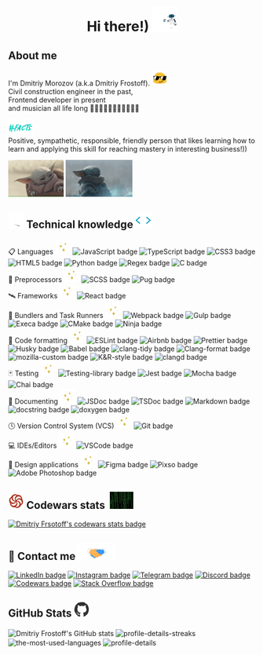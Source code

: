 <!--title start-->
<h1 align="center">Hi there!) <img src="./src/images/droid_welcome.gif" height="50" width="50" alt="robot greeting"></h1>
<!--title end-->
<!--about me start-->
<section>
  <h2>About me</h2>    
  <span>I'm Dmitriy Morozov (a.k.a Dmitriy Frostoff). <img src="./src/images/smile_with_eyeglasses.gif" height="32" width="32" alt="badass smile winking"><br>
  Civil construction engineer in the past, <br>
  Frontend developer in present <br>
  and musician all life long 🎼🎸🎤🎹🎹🎹🎹🎹🎹🎹🥁</span>
  <p>
    <img src="./src/images/facts.gif" height="32" alt="facts word animated">
    <br>
    Positive, sympathetic, responsible, friendly person that likes learning how to learn and applying this skill for reaching mastery in interesting business!))
  </p>
  <img src="./src/images/grogu_to_journey.gif" alt="Grogu enjoy trip" height="75"> <img src="./src/images/grogu_meditation.gif" alt="Grogu meditate" height="75">
</section>
<!--about me end-->
<!--Languages and technologies start-->
<section>
  <h2>
    <img src="./src/images/magic_wand.gif" width="32" alt="magic wand gif">
    Technical knowledge
    <img src="./src/images/code_tag.gif" width="32" alt="animated empty closing html tag"></h2>   
  <div>
    <span>
      📋 Languages
      <img src="./src/images/spark_twinkle.gif" width="32" alt="sparkle gif">
    </span>
    <img src="https://img.shields.io/badge/-javascript-%23090909?style=for-the-badge&logo=javascript" height="24" alt="JavaScript badge">
    <img src="https://img.shields.io/badge/-typescript-%23090909?style=for-the-badge&logo=typescript" height="24" alt="TypeScript badge">
    <img src="https://img.shields.io/badge/css-%23090909.svg?style=for-the-badge&logo=css&logoColor=%23663399" height="24" alt="CSS3 badge">
    <img src="https://img.shields.io/badge/-HTML5-%23090909?style=for-the-badge&logo=HTML5" height="24" alt="HTML5 badge">
    <img src="https://img.shields.io/badge/python-%23090909?style=for-the-badge&logo=python&logoColor=ffdd54" height="24" alt="Python badge">
    <img src="https://img.shields.io/badge/Regex-%23090909?style=for-the-badge&logo=Regex&logoColor=ffdd54" height="24" alt="Regex badge">
    <img src="https://img.shields.io/badge/-C-%23090909?style=for-the-badge&logo=C&logoColor=0078D4" height="24" alt="C badge">
  </div>
  <div>
    <span>
      🚀 Preprocessors
      <img src="./src/images/spark_twinkle.gif" width="32" alt="sparkle gif">
    </span>
    <img src="https://img.shields.io/badge/-scss-%23090909?style=for-the-badge&logo=sass" height="24" alt="SCSS badge">
    <img src="https://img.shields.io/badge/Pug-CCC5B2?style=for-the-badge&logo=pug&logoColor=8F6905" height="24" alt="Pug badge">  
  </div>
  <div>
    <span>
      🛰️ Frameworks
      <img src="./src/images/spark_twinkle.gif" width="32" alt="sparkle gif">
    </span>
    <img src="https://img.shields.io/badge/-react-%23090909?style=for-the-badge&logo=react" height="24" alt="React badge">
  </div>
  <div>
    <span>
      🥤 Bundlers and Task Runners
      <img src="./src/images/spark_twinkle.gif" width="32" alt="sparkle gif">
    </span>
    <img src="https://img.shields.io/badge/-webpack-%23090909?style=for-the-badge&logo=webpack" height="24" alt="Webpack badge">
    <img src="https://img.shields.io/badge/-gulp-%23090909?style=for-the-badge&logo=gulp" height="24" alt="Gulp badge">
    <img src="https://img.shields.io/badge/-execa-%23090909?style=for-the-badge&logo=execa" height="24" alt="Execa badge">
    <img src="https://img.shields.io/badge/-CMake-%23090909?style=for-the-badge&logo=CMake&logoColor=0078D4" height="24" alt="CMake badge">
    <img src="https://img.shields.io/badge/-ninja-%23090909?style=for-the-badge&logo=ninja" height="24" alt="Ninja badge">
  </div>
  <div>
    <span>
      📐 Code formatting
      <img src="./src/images/spark_twinkle.gif" width="32" alt="sparkle gif">
    </span>
    <img src="https://img.shields.io/badge/-ESLint-%23090909?style=for-the-badge&logo=ESLint&logoColor=341BAB" height="24" alt="ESLint badge">
    <img src="https://img.shields.io/badge/-Airbnb-%23090909?style=for-the-badge&logo=Airbnb&logoColor=23ff5a5f" height="24" alt="Airbnb badge">
    <img src="https://img.shields.io/badge/-prettier-%23090909?style=for-the-badge&logo=prettier&logoColor=F7BA3E" height="24" alt="Prettier badge">
    <img src="https://img.shields.io/badge/Husky-%23090909?style=for-the-badge&logo=furrynetwork&logoColor=F05032" height="24" alt="Husky badge">
    <img src="https://img.shields.io/badge/-Babel-%23090909?style=for-the-badge&logo=Babel&logoColor=FFFF56" height="24" alt="Babel badge">
     <img src="https://img.shields.io/badge/-clang--tidy-%23090909?style=for-the-badge&logo=clang-tidy" height="24" alt="clang-tidy badge">
    <img src="https://img.shields.io/badge/-clang--format-%23090909?style=for-the-badge&logo=clang-format" height="24" alt="Clang-format badge">
    <img src="https://img.shields.io/badge/-mozilla--custom-%23090909?style=for-the-badge&logo=mozilla--custom" height="24" alt="mozilla-custom badge">
    <img src="https://img.shields.io/badge/-K&R--style-%23090909?style=for-the-badge&logo=K&R--style" height="24" alt="K&R-style badge">
    <img src="https://img.shields.io/badge/-clangd-%23090909?style=for-the-badge&logo=clangd" height="24" alt="clangd badge">
  </div>
  <div>
    <span>
      🃏 Testing
      <img src="./src/images/spark_twinkle.gif" width="32" alt="sparkle gif">
    </span>
    <img src="https://img.shields.io/badge/-TestingLibrary-%23090909?style=for-the-badge&logo=testing-library&logoColor=99424f" height="24" alt="Testing-library badge">
    <img src="https://img.shields.io/badge/jest-%23090909?style=for-the-badge&logo=jest&logoColor=99424f" height="24" alt="Jest badge">
    <img src="https://img.shields.io/badge/mocha-%23090909?style=for-the-badge&logo=mocha&logoColor=8d6748" height="24" alt="Mocha badge">
    <img src="https://img.shields.io/badge/chai-%23090909?style=for-the-badge&logo=chai&logoColor=a40802" height="24" alt="Chai badge">
  </div>
  <div>
    <span>
      📜 Documenting
      <img src="./src/images/spark_twinkle.gif" width="32" alt="sparkle gif">
    </span>    
    <img src="https://img.shields.io/badge/JSDoc-%23090909.svg?style=for-the-badge&logo=JSDoc&logoColor=white&logoColor=%23E34234" height="24" alt="JSDoc badge">
    <img src="https://img.shields.io/badge/TSDoc-%23090909.svg?style=for-the-badge&logo=TSDoc&logoColor=white&logoColor=%23E34234" height="24" alt="TSDoc badge">
    <img src="https://img.shields.io/badge/Markdown-%23090909.svg?style=for-the-badge&logo=Markdown&logoColor=white&logoColor=%23E34234" height="24" alt="Markdown badge">
    <img src="https://img.shields.io/badge/-docstring-%23090909?style=for-the-badge&logo=docstring" height="24" alt="docstring badge">
    <img src="https://img.shields.io/badge/-doxygen-%23090909?style=for-the-badge&logo=doxygen" height="24" alt="doxygen badge">
  </div>
  <div>
    <span>
      🕓 Version Control System (VCS)
      <img src="./src/images/spark_twinkle.gif" width="32" alt="sparkle gif">
    </span>    
    <img src="https://img.shields.io/badge/git-%23090909.svg?style=for-the-badge&logo=git&logoColor=white&logoColor=%23E34234" height="24" alt="Git badge">
  </div>
  <div>
    <span>
      💻 IDEs/Editors
      <img src="./src/images/spark_twinkle.gif" width="32" alt="sparkle gif">
    </span>
    <img src="https://img.shields.io/badge/Visual%20Studio%20Code-%23090909?style=for-the-badge&logo=visual%20studio%20code&logoColor=%231572B6" height="24" alt="VSCode badge">
  </div>
  <div>
    <span>
      🎨 Design applications
      <img src="./src/images/spark_twinkle.gif" width="32" alt="sparkle gif">
    </span>
    <img src="https://img.shields.io/badge/-figma-%23090909?style=for-the-badge&logo=figma&logoColor=F24E1E" height="24" alt="Figma badge">
    <img src="https://img.shields.io/badge/-pixso-%23090909?style=for-the-badge&logo=pixso&logoColor=472C6A" height="24" alt="Pixso badge">
    <img src="https://img.shields.io/badge/-adobe%20photoshop-%23090909?style=for-the-badge&logo=adobe%20photoshop&logoColor=1572B6" height="24" alt="Adobe Photoshop badge">
  </div>
</section>
<!--Languages and technologies end-->
<!--Codewars info start-->
<section>
  <h2>
    <img src="./src/images/codewars_logo.gif" alt="codewars logo" width="32"> Codewars stats &nbsp;<img src="./src/images/lines_of_code.gif" width="48" alt="strings of code runnig up - down as in matrix"></h2>
  <a href="https://www.codewars.com/users/rsschool_78dcfb24c923f558" target="_blank"><img src="https://www.codewars.com/users/rsschool_78dcfb24c923f558/badges/large" alt="Dmitriy Frsotoff's codewars stats badge"></a>
</section>
<!--Codewars info end-->
<!--Contact me start-->
<section>
  <h2> 📱 Contact me <img src='./src/images/handshake.gif' width="75" alt="handshake gif'"></h2>    
  <a href="https://www.linkedin.com/in/dmitriy-frostoff/"><img src="https://img.shields.io/badge/-linkedin-090909?style=for-the-badge&logo=linkedin" alt="LinkedIn badge"></a>
  <a href="https://www.instagram.com/dmitriy.frostoff/"><img src="https://img.shields.io/badge/-instagram-090909?style=for-the-badge&logo=instagram&logoColor=%23e56969" alt="Instagram badge"></a>
  <a href="https://t.me/Dmitriy_Frostoff"><img src="https://img.shields.io/badge/-telegram-090909?style=for-the-badge&logo=telegram" alt="Telegram badge"></a>
  <a href="https://discord.com/channels/@Dmitriy-Frostoff#9603"><img src="https://img.shields.io/badge/-Discord-090909?style=for-the-badge&logo=Discord" alt="Discord badge"></a>
  <a href="https://www.codewars.com/users/rsschool_78dcfb24c923f558"><img src="https://img.shields.io/badge/-Codewars-090909?style=for-the-badge&logo=Codewars&logoColor=%23E34234" alt="Codewars badge"></a>
  <a href="https://stackoverflow.com/users/20705648/dmitriy-frostoff"><img src="https://img.shields.io/badge/-Stackoverflow-090909?style=for-the-badge&logo=stack-overflow&logoColor=%23FF4433" alt="Stack Overflow badge"></a>
</section>
<!--Contact me end-->
<!--GitHub Stats start-->
<section>
  <h2> GitHub Stats <img src="./src/images/github_logo.gif" width="32" alt="GitHub logo"> </h2>
  <img height=200 align="center" src="https://github-readme-stats.vercel.app/api?username=Dmitriy-Frostoff&theme=tokyonight&show_icons=true&hide_border=false&count_private=true&border_color=bb9af7" alt="Dmitriy Frostoff's GitHub stats">
  <img height=200 align="center" src="https://github-readme-streak-stats.herokuapp.com/?user=Dmitriy-Frostoff&theme=tokyonight&hide_border=false&border=73daca" alt="profile-details-streaks">
  <img height=200 align="center" src="https://github-readme-stats.vercel.app/api/top-langs/?username=Dmitriy-Frostoff&layout=compact&theme=tokyonight&border_color=73daca" alt="the-most-used-languages">
  <img height=200 align="center" src="http://github-profile-summary-cards.vercel.app/api/cards/profile-details?username=Dmitriy-Frostoff&theme=tokyonight&layout=compact" alt="profile-details">
</section>
<!--GitHub Stats end-->

